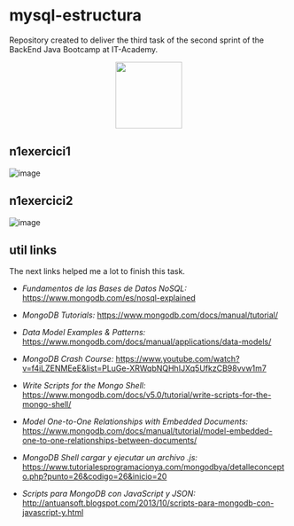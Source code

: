 # mysql-estructura

Repository created to deliver the third task of the second sprint of the BackEnd Java Bootcamp at IT-Academy.
<p align="center">
<img src=https://user-images.githubusercontent.com/72571435/179958350-c8db27b9-ada1-45d3-8ab4-6f2dcd31eb30.png width="120" height="120" />
</p>


## n1exercici1

![image](https://user-images.githubusercontent.com/72571435/180956473-162c6c73-193d-47bb-9aa4-6d924fa9c30f.png)

## n1exercici2

![image](https://user-images.githubusercontent.com/72571435/188220159-af1e81dc-c1c0-4588-9c4a-20db3f1a96d2.png)


## util links

The next links helped me a lot to finish this task.

- *Fundamentos de las Bases de Datos NoSQL:* https://www.mongodb.com/es/nosql-explained

- *MongoDB Tutorials:* https://www.mongodb.com/docs/manual/tutorial/

- *Data Model Examples & Patterns:* https://www.mongodb.com/docs/manual/applications/data-models/

- *MongoDB Crash Course:* https://www.youtube.com/watch?v=f4iLZENMEeE&list=PLuGe-XRWqbNQHhIJXq5UfkzCB98vvw1m7

- *Write Scripts for the Mongo Shell:* https://www.mongodb.com/docs/v5.0/tutorial/write-scripts-for-the-mongo-shell/

- *Model One-to-One Relationships with Embedded Documents:* https://www.mongodb.com/docs/manual/tutorial/model-embedded-one-to-one-relationships-between-documents/

- *MongoDB Shell cargar y ejecutar un archivo .js:* https://www.tutorialesprogramacionya.com/mongodbya/detalleconcepto.php?punto=26&codigo=26&inicio=20

- *Scripts para MongoDB con JavaScript y JSON:* http://antuansoft.blogspot.com/2013/10/scripts-para-mongodb-con-javascript-y.html